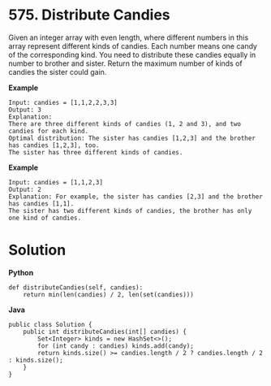 # 575. Distribute Candies
Given an integer array with even length, where different numbers in this array represent different kinds of candies. Each 
number means one candy of the corresponding kind. You need to distribute these candies equally in number to brother and 
sister. Return the maximum number of kinds of candies the sister could gain.

**Example**
```
Input: candies = [1,1,2,2,3,3]
Output: 3
Explanation:
There are three different kinds of candies (1, 2 and 3), and two candies for each kind.
Optimal distribution: The sister has candies [1,2,3] and the brother has candies [1,2,3], too. 
The sister has three different kinds of candies. 
```
**Example**
```
Input: candies = [1,1,2,3]
Output: 2
Explanation: For example, the sister has candies [2,3] and the brother has candies [1,1]. 
The sister has two different kinds of candies, the brother has only one kind of candies. 
```

# Solution
**Python**
```
def distributeCandies(self, candies):
    return min(len(candies) / 2, len(set(candies)))
```

**Java**
```
public class Solution {
    public int distributeCandies(int[] candies) {
        Set<Integer> kinds = new HashSet<>();
        for (int candy : candies) kinds.add(candy);
        return kinds.size() >= candies.length / 2 ? candies.length / 2 : kinds.size();
    }
}
```
